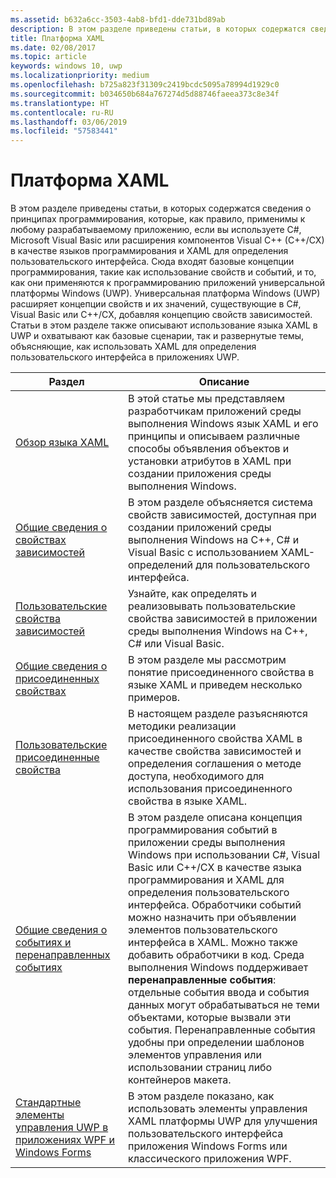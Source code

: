 ```yaml
---
ms.assetid: b632a6cc-3503-4ab8-bfd1-dde731bd89ab
description: В этом разделе приведены статьи, в которых содержатся сведения о платформе XAML для приложений универсальной платформы Windows (UWP).
title: Платформа XAML
ms.date: 02/08/2017
ms.topic: article
keywords: windows 10, uwp
ms.localizationpriority: medium
ms.openlocfilehash: b725a823f31309c2419bcdc5095a78994d1929c0
ms.sourcegitcommit: b034650b684a767274d5d88746faeea373c8e34f
ms.translationtype: HT
ms.contentlocale: ru-RU
ms.lasthandoff: 03/06/2019
ms.locfileid: "57583441"
---
```

# <a name="xaml-platform"></a>Платформа XAML


В этом разделе приведены статьи, в которых содержатся сведения о принципах программирования, которые, как правило, применимы к любому разрабатываемому приложению, если вы используете C#, Microsoft Visual Basic или расширения компонентов Visual C++ (C++/CX) в качестве языков программирования и XAML для определения пользовательского интерфейса. Сюда входят базовые концепции программирования, такие как использование свойств и событий, и то, как они применяются к программированию приложений универсальной платформы Windows (UWP). Универсальная платформа Windows (UWP) расширяет концепции свойств и их значений, существующие в C#, Visual Basic или C++/CX, добавляя концепцию свойств зависимостей. Статьи в этом разделе также описывают использование языка XAML в UWP и охватывают как базовые сценарии, так и развернутые темы, объясняющие, как использовать XAML для определения пользовательского интерфейса в приложениях UWP.

| Раздел | Описание |
|-------|-------------|
| [Обзор языка XAML](xaml-overview.md) | В этой статье мы представляем разработчикам приложений среды выполнения Windows язык XAML и его принципы и описываем различные способы объявления объектов и установки атрибутов в XAML при создании приложения среды выполнения Windows. |
| [Общие сведения о свойствах зависимостей](dependency-properties-overview.md) | В этом разделе объясняется система свойств зависимостей, доступная при создании приложений среды выполнения Windows на C++, C# и Visual Basic с использованием XAML-определений для пользовательского интерфейса. |
| [Пользовательские свойства зависимостей](custom-dependency-properties.md) | Узнайте, как определять и реализовывать пользовательские свойства зависимостей в приложении среды выполнения Windows на C++, C# или Visual Basic. |
| [Общие сведения о присоединенных свойствах](attached-properties-overview.md) | В этом разделе мы рассмотрим понятие присоединенного свойства в языке XAML и приведем несколько примеров. |
| [Пользовательские присоединенные свойства](custom-attached-properties.md) | В настоящем разделе разъясняются методики реализации присоединенного свойства XAML в качестве свойства зависимостей и определения соглашения о методе доступа, необходимого для использования присоединенного свойства в языке XAML. |
| [Общие сведения о событиях и перенаправленных событиях](events-and-routed-events-overview.md) | В этом разделе описана концепция программирования событий в приложении среды выполнения Windows при использовании C#, Visual Basic или C++/CX в качестве языка программирования и XAML для определения пользовательского интерфейса. Обработчики событий можно назначить при объявлении элементов пользовательского интерфейса в XAML. Можно также добавить обработчики в код. Среда выполнения Windows поддерживает **перенаправленные события**: отдельные события ввода и события данных могут обрабатываться не теми объектами, которые вызвали эти события. Перенаправленные события удобны при определении шаблонов элементов управления или использовании страниц либо контейнеров макета. |
|[Стандартные элементы управления UWP в приложениях WPF и Windows Forms](xaml-host-controls.md)| В этом разделе показано, как использовать элементы управления XAML платформы UWP для улучшения пользовательского интерфейса приложения Windows Forms или классического приложения WPF.|
